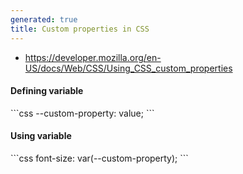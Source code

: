 ```yaml
---
generated: true
title: Custom properties in CSS
---
```

- https://developer.mozilla.org/en-US/docs/Web/CSS/Using_CSS_custom_properties

#### Defining variable

<div markdown="1" class="ans">
```css
--custom-property: value;
```
</div>

#### Using variable

<div markdown="1" class="ans">
```css
font-size: var(--custom-property);
```
</div>
